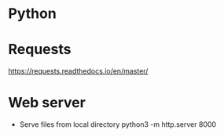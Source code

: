 # Python

# Requests
https://requests.readthedocs.io/en/master/

# Web server
* Serve files from local directory
python3 -m http.server 8000
